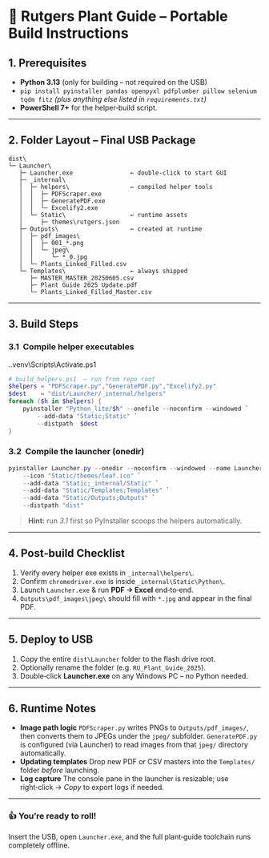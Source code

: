 # 🌿 Rutgers Plant Guide – Portable Build Instructions

## 1. Prerequisites

* **Python 3.13** (only for building – not required on the USB)
* `pip install pyinstaller pandas openpyxl pdfplumber pillow selenium tqdm fitz`
  *(plus anything else listed in `requirements.txt`)*
* **PowerShell 7+** for the helper‑build script.

---

## 2. Folder Layout – Final USB Package

```
dist\
└─ Launcher\
   ├─ Launcher.exe                ← double‑click to start GUI
   ├─ _internal\
   │  ├─ helpers\                 ← compiled helper tools
   │  │  ├─ PDFScraper.exe
   │  │  ├─ GeneratePDF.exe
   │  │  └─ Excelify2.exe
   │  └─ Static\                  ← runtime assets
   │     ├─ themes\rutgers.json
   ├─ Outputs\                    ← created at runtime
   │  ├─ pdf_images\
   │  │  ├─ 001_*.png
   │  │  └─ jpeg\
   │  │     └─ *_0.jpg
   │  └─ Plants_Linked_Filled.csv
   └─ Templates\                  ← always shipped
      ├─ MASTER_MASTER_20250605.csv
      ├─ Plant Guide 2025 Update.pdf
      └─ Plants_Linked_Filled_Master.csv
```

---

## 3. Build Steps

### 3.1  Compile helper executables
.\.venv\Scripts\Activate.ps1

```powershell
# build_helpers.ps1  – run from repo root
$helpers = "PDFScraper.py","GeneratePDF.py","Excelify2.py"
$dest    = "dist/Launcher/_internal/helpers"
foreach ($h in $helpers) {
    pyinstaller "Python_lite/$h" --onefile --noconfirm --windowed `
        --add-data "Static;Static" `
        --distpath  $dest
}
```

### 3.2  Compile the launcher (onedir)

```powershell
pyinstaller Launcher.py --onedir --noconfirm --windowed --name Launcher `
    --icon "Static/themes/leaf.ico" `
    --add-data "Static;_internal/Static" `
    --add-data "Static/Templates;Templates" `
    --add-data "Static/Outputs;Outputs" `
    --distpath "dist"

```

> **Hint:** run *3.1* first so PyInstaller scoops the helpers automatically.

---

## 4. Post‑build Checklist

1. Verify every helper exe exists in `_internal\helpers\`.
2. Confirm `chromedriver.exe` is inside `_internal\Static\Python\`.
3. Launch `Launcher.exe` & run **PDF → Excel** end‑to‑end.
4. `Outputs\pdf_images\jpeg\` should fill with `*.jpg` and appear in the final PDF.

---

## 5. Deploy to USB

1. Copy the entire `dist\Launcher` folder to the flash drive root.
2. Optionally rename the folder (e.g. `RU_Plant_Guide_2025`).
3. Double‑click **Launcher.exe** on any Windows PC – no Python needed.

---

## 6. Runtime Notes

* **Image path logic**
  `PDFScraper.py` writes PNGs to `Outputs/pdf_images/`, then converts them to JPEGs under the `jpeg/` subfolder. `GeneratePDF.py` is configured (via Launcher) to read images from that `jpeg/` directory automatically.
* **Updating templates**
  Drop new PDF or CSV masters into the `Templates/` folder *before* launching.
* **Log capture**
  The console pane in the launcher is resizable; use right‑click → *Copy* to export logs if needed.

---

### 👍 You’re ready to roll!

Insert the USB, open `Launcher.exe`, and the full plant‑guide toolchain runs completely offline.
